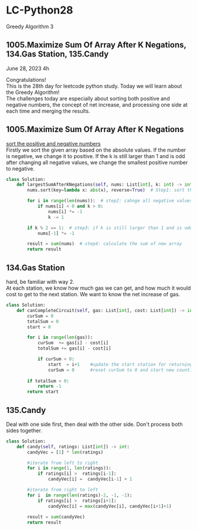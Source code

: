 # LC-Python28
Greedy Algorithm 3


## 1005.Maximize Sum Of Array After K Negations, 134.Gas Station, 135.Candy

June 28, 2023  4h

Congratulations!\
This is the 28th day for leetcode python study. Today we will learn about the Greedy Algorithm!\
The challenges today are especially about sorting both  positive and negative numbers, the concept of net increase, and processing one side at each time and merging the results.


## 1005.Maximize Sum Of Array After K Negations
[sort the positive and negative numbers](https://www.geeksforgeeks.org/python-rearrange-positive-and-negative-elements/)\
Firstly we sort the given array based on the absolute values. If the number is negative, we change it to positive. If the k is still larger than 1 and is odd after changing all negative values, we change the smallest positive number to negative.
```python 
class Solution:
    def largestSumAfterKNegations(self, nums: List[int], k: int) -> int:
        nums.sort(key=lambda x: abs(x), reverse=True)  # Step1: sort the given array according to the absolute values from largest to smallest

        for i in range(len(nums)):  # step2: cahnge all negative values to posiitive for at most k times
            if nums[i] < 0 and k > 0:
                nums[i] *= -1
                k -= 1

        if k % 2 == 1:  # step3: if k is still larger than 1 and is odd, change the smallest positive number to negative
            nums[-1] *= -1

        result = sum(nums)  # step4: calculate the sum of new array
        return result
```


## 134.Gas Station
hard, be familiar with way 2.\
At each station, we know how much gas we can get, and how much it would cost to get to the next station. We want to know the net increase of gas. 
```python
class Solution:
    def canCompleteCircuit(self, gas: List[int], cost: List[int]) -> int:
        curSum = 0
        totalSum = 0
        start = 0

        for i in range(len(gas)):
            curSum  += gas[i] - cost[i]
            totalSum += gas[i] - cost[i]

            if curSum < 0:
                start  = i+1    #update the start station for returning the correct start
                curSum = 0      #reset curSum to 0 and start new counting
            
        if totalSum < 0:
            return -1
        return start
```


## 135.Candy
Deal with one side first, then deal with the other side. Don't process both sides together. 
```python
class Solution:
    def candy(self, ratings: List[int]) -> int:
        candyVec = [1] * len(ratings)

        #iterate from left to right
        for i in range(1, len(ratings)):
            if ratings[i] >  ratings[i-1]:
                candyVec[i] =  candyVec[i-1] + 1

        #iterate from right to left
        for i  in range(len(ratings)-2, -1, -1):
            if ratings[i] >  ratings[i+1]:
                candyVec[i] = max(candyVec[i], candyVec[i+1]+1)
        
        result = sum(candyVec)
        return result
```

